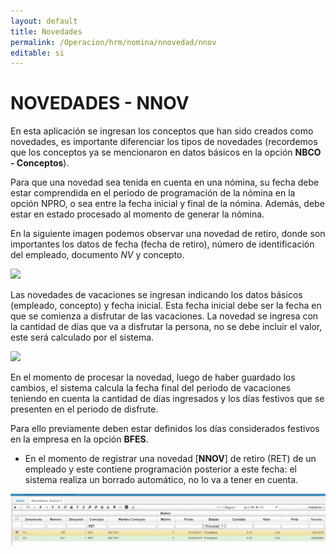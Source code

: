 ```yaml
---
layout: default
title: Novedades
permalink: /Operacion/hrm/nomina/nnovedad/nnov
editable: si
---
```


# NOVEDADES - NNOV


En esta aplicación se ingresan los conceptos que han sido creados como novedades, es importante diferenciar los tipos de novedades (recordemos que los conceptos ya se mencionaron en datos básicos en la opción **NBCO - Conceptos**).  

Para que una novedad sea tenida en cuenta en una nómina, su fecha debe estar comprendida en el periodo de programación de la nómina en la opción NPRO, o sea entre la fecha inicial y final de la nómina. Además, debe estar en estado procesado al momento de generar la nómina.  

En la siguiente imagen podemos observar una novedad de retiro, donde son importantes los datos de fecha (fecha de retiro), número de identificación del empleado, documento _NV_ y concepto.  


![](nnov1.png)


Las novedades de vacaciones se ingresan indicando los datos básicos (empleado, concepto) y fecha inicial. Esta fecha inicial debe ser la fecha en que se comienza a disfrutar de las vacaciones. La novedad se ingresa con la cantidad de días que va a disfrutar la persona, no se debe incluir el valor, este será calculado por el sistema.  


![](nnov2.png)


En el momento de procesar la novedad, luego de haber guardado los cambios, el sistema calcula la fecha final del periodo de vacaciones teniendo en cuenta la cantidad de días ingresados y los días festivos que se presenten en el periodo de disfrute.  

Para ello previamente deben estar definidos los días considerados festivos en la empresa en la opción **BFES**.  

* En el momento de registrar una novedad [**NNOV**] de retiro (RET) de un empleado y este contiene programación posterior a este fecha: el sistema realiza un borrado automático, no lo va a tener en cuenta.  

![](nnov7.png)  












